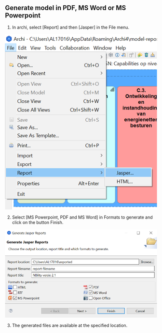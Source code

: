 ## Generate model in PDF, MS Word or MS Powerpoint

1. In archi, select [Report] and then [Jasper] in the File menu.

![coArchi-report](https://github.com/NBility-Model/.github/blob/main/images/Report.PNG)

2. Select [MS Powerpoint, PDF and MS Word] in Formats to generate and click on the button Finish. 

![coArchi-report-part2](https://github.com/NBility-Model/.github/blob/main/images/Report%20Part%202.PNG)

3. The generated files are available at the specified location.
